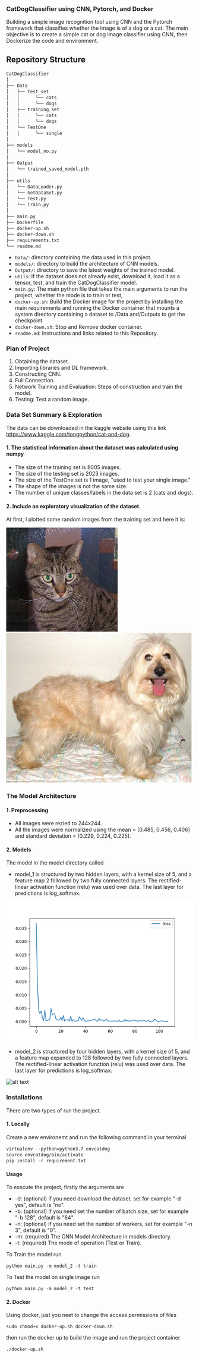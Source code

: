### CatDogClassifier using CNN, Pytorch, and Docker

Building a simple image recognition tool using CNN and the Pytorch framework that classifies whether the image is of a dog or a cat. The main objective is to create a simple cat or dog image classifier using CNN, then Dockerize the code and environment.

## Repository Structure

```
CatDogClassifier
│
├── Data
│   ├── test_set
│   │      └── cats
│   │      └── dogs
│   ├── training_set
│   │      └── cats
│   │      └── dogs
│   └── TestOne
│   │      └── single
│
├── models
│   └── model_no.py
│
├── Output
│   └── trained_saved_model.pth
│
├── utils
│   └── DataLoader.py
│   └── GetDataSet.py
│   └── Test.py
│   └── Train.py
│  
├── main.py
├── Dockerfile
├── docker-up.sh
├── docker-down.sh
├── requirements.txt
└── readme.md
```

- `Data/`: directory containing the data used in this project.
- `models/`: directory to build the architecture of CNN models.
- `Output/`: directory to save the latest weights of the trained model.
- `utils`: If the dataset does not already exist, download it, load it as a tensor, test, and train the CatDogClassifier model.
- `main.py`: The main python file that takes the main arguments to run the project, whether the mode is to train or test,
- `docker-up.sh`: Build the Docker image for the project by installing the main requirements and running the Docker container that mounts a system directory containing a dataset to /Data and/Outputs to get the checkpoint.
- `docker-down.sh`: Stop and Remove docker container.       
- `readme.md`: Instructions and links related to this Repository.

[//]: # (Image References)

[image1]: ./Examples/cat.1.jpg "cat1"
[image3]: ./Examples/dog.23.jpg "dog1"

### Plan of Project

1. Obtaining the dataset.
2. Importing libraries and DL framework.
3. Constructing CNN.
4. Full Connection.
5. Network Training and Evaluation: Steps of construction and train the model.
6. Testing: Test a random image.

### Data Set Summary & Exploration
The data can be downloaded in the kaggle website using this link https://www.kaggle.com/tongpython/cat-and-dog. 

#### 1. The statistical information about the dataset was calculated using numpy
* The size of the training set is 8005 images.
* The size of the testing set is 2023 images.
* The size of the TestOne set is 1 image, "used to test your single image." 
* The shape of the images is not the same size.
* The number of unique classes/labels in the data set is 2 (cats and dogs).
#### 2. Include an exploratory visualization of the dataset.

At first, I plotted some random images from the training set and here it is:

![alt text][image1]
![alt text][image3]
### The Model Architecture

#### 1. Preprocessing
* All images were rezied to 244x244.
* All the images were normalized using the mean = [0.485, 0.456, 0.406] and standard deviation = [0.229, 0.224, 0.225].

#### 2. Models
The model in the model directory called

* model_1 is structured by two hidden layers, with a kernel size of 5, and a feature map 2 followed by two fully connected layers. The rectified-linear activation function (relu) was used over data. The last layer for predictions is log_softmax. 

[image5]: ./Model_1.png "model1"
![alt text][image5]


* model_2 is structured by four hidden layers, with a kernel size of 5, and a feature map expanded to 128 followed by two fully connected layers. The rectified-linear activation function (relu) was used over data. The last layer for predictions is log_softmax. 

[image6]: ./Model_6.png "model2"
![alt text][image6]

### Installations

There are two types of run the project.

#### 1. Locally

Create a new environemt and run the following command in your terminal
```
virtualenv --python=python3.7 envcatdog
source envcatdog/bin/activate
pip install -r requirement.txt
```
#### Usage
To execute the project, firstly the arguments are 
* -d: (optional) if you need download the dataset, set for example "-d yes", default is "no".
* -b: (optional) if you need set the number of batch size, set for example "-b 128", default is "64".
* -n: (optional) if you need set the number of workers, set for example "-n 3", default is "0".
* -m: (required) The CNN Model Architecture in models directory.
* -t: (required) The mode of operation (Test or Train).

To Train the model run
```
python main.py -m model_2 -t train
```
To Test the model on single image run
```
python main.py -m model_2 -t test
```
#### 2. Docker
Using docker, just you neet to change the access permissions of files
```
sudo chmod+x docker-up.sh docker-down.sh 
```
then run the docker up to build the image and run the project container
```
./docker-up.sh 
```
### 
